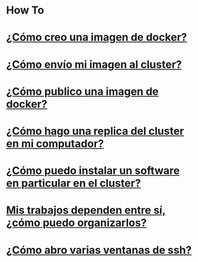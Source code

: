 # How To

# [¿Cómo creo una imagen de docker?](CREARIMGDOCKER.md)
# [¿Cómo envío mi imagen al cluster?](ENVIOIMGCLUSTER.md)
# [¿Cómo publico una imagen de docker?](PUBLICARIMG.md)
# [¿Cómo hago una replica del cluster en mi computador?](AMBIENTEWORK.md)
# [¿Cómo puedo instalar un software en particular en el cluster?](NEWSOFTWARE.md)
# [Mis trabajos dependen entre sí, ¿cómo puedo organizarlos?](DEPENDENCIAS.md)
# [¿Cómo abro varias ventanas de ssh?](SSHMULT.md)
